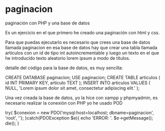 # paginacion
paginación con PHP y una base de datos

Es un ejercicio en el que primero he creado una paginación con html y css.

Para que puedas ejecutarlo es necesario que crees una base de datos llamada paginacion
en esa base de datos hay que crear una tabla llamada artículos con un id de tipo int autoincrementable y luego un texto en el que he introducido texto aleatorio lorem ipsum 
a modo de títulos.

detalle del código para la base de datos, es muy sencilla:

CREATE DATABASE paginacion;
USE paginacion;
CREATE TABLE articulos ( id INT PRIMARY KEY, articulo TEXT );
INSERT INTO articulos VALUES ( NULL, 'Lorem ipsum dolor sit amet, consectetur adipiscing elit.' );

Una vez creada la base de datos, yo la hice con xampp y phpmyadmin, es necesario realizar la conexión con PHP yo he usado POD

try{
        $conexion = new PDO('mysql:host=localhost; dbname=paginacion', 'root', '');
    }catch(PDOException $e){
        echo 'ERROR: '. $e->getMessage();
        die();
    }
